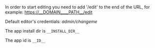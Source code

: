 In order to start editing you need to add '/edit' to the end of the URL,
for example: <https://__DOMAIN____PATH__/edit>

Default editor's credentials: *admin/changeme*

The app install dir is `__INSTALL_DIR__`

The app id is `__ID__`
